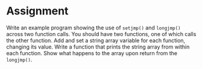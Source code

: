 # Assignment

Write an example program showing the use of `setjmp()` and `longjmp()`
across two function calls. You should have two functions,
one of which calls the other function. Add and set a string
array variable for each function, changing its value.
Write a function that prints the string array from within each function.
Show what happens to the array upon return from the `longjmp()`.